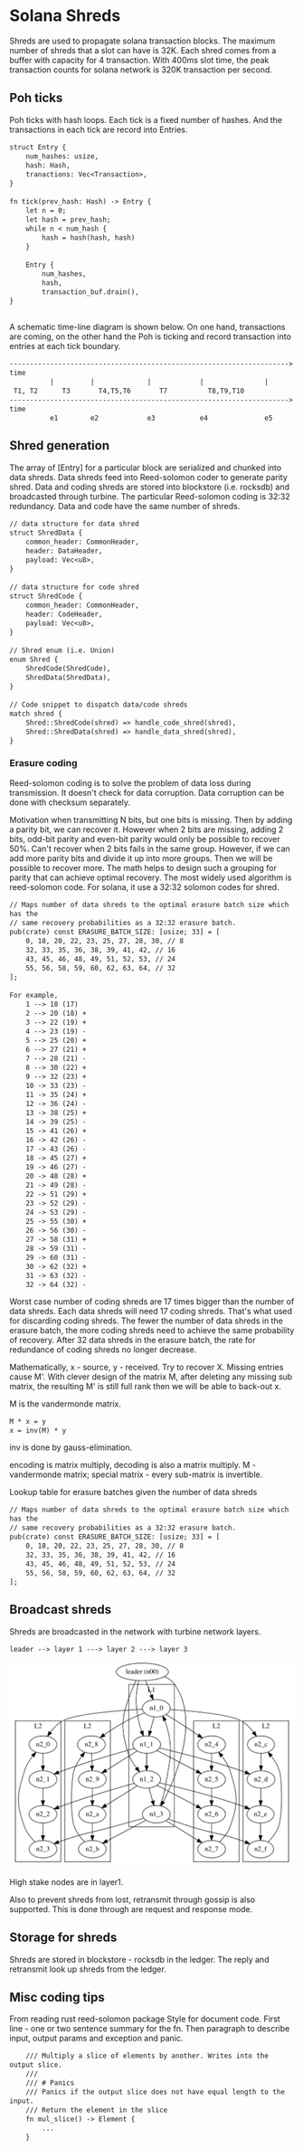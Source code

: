 # Solana Shreds

Shreds are used to propagate solana transaction blocks. The maximum number of
shreds that a slot can have is 32K. Each shred comes from a buffer with
capacity for 4 transaction. With 400ms slot time, the peak transaction counts
for solana network is 320K transaction per second.

## Poh ticks

Poh ticks with hash loops. Each tick is a fixed number of hashes. And the
transactions in each tick are record into Entries.

```
struct Entry {
    num_hashes: usize,
    hash: Hash,
    tranactions: Vec<Transaction>,
}

fn tick(prev_hash: Hash) -> Entry {
    let n = 0;
    let hash = prev_hash;
    while n < num_hash {
        hash = hash(hash, hash)
    }
    
    Entry {
        num_hashes,
        hash,
        transaction_buf.drain(),
}


```

A schematic time-line diagram is shown below. On one hand, transactions are
coming, on the other hand the Poh is ticking and record transaction into entries at each tick
boundary. 

```
---------------------------------------------------------------------> time
          |         |             |            |               |
 T1, T2      T3       T4,T5,T6       T7          T8,T9,T10
---------------------------------------------------------------------> time
          e1        e2            e3           e4              e5
```


## Shred generation

The array of [Entry] for a particular block are serialized and chunked into
data shreds. Data shreds feed into Reed-solomon coder to generate parity shred.
Data and coding shreds are stored into blockstore (i.e. rocksdb) and
broadcasted through turbine. The particular Reed-solomon coding is 32:32
redundancy. Data and code have the same number of shreds.

```
// data structure for data shred
struct ShredData {
    common_header: CommonHeader,
    header: DataHeader,
    payload: Vec<u8>, 
}

// data structure for code shred
struct ShredCode {
    common_header: CommonHeader,
    header: CodeHeader,
    payload: Vec<u8>, 
}

// Shred enum (i.e. Union)
enum Shred {
    ShredCode(ShredCode),
    ShredData(ShredData),
}

// Code snippet to dispatch data/code shreds
match shred {
    Shred::ShredCode(shred) => handle_code_shred(shred), 
    Shred::ShredData(shred) => handle_data_shred(shred), 
}
```

### Erasure coding

Reed-solomon coding is to solve the problem of data loss during transmission.
It doesn't check for data corruption. Data corruption can be done with checksum
separately. 

Motivation when transmitting N bits, but one bits is missing. Then by adding
a parity bit, we can recover it. However when 2 bits are missing, adding
2 bits, odd-bit parity and even-bit parity would only be possible to recover
50%. Can't recover when 2 bits fails in the same group. However, if we can add
more parity bits and divide it up into more groups. Then we will be possible to
recover more. The math helps to design such a grouping for parity that can
achieve optimal recovery. The most widely used algorithm is reed-solomon code.
For solana, it use a 32:32 solomon codes for shred.


```
// Maps number of data shreds to the optimal erasure batch size which has the
// same recovery probabilities as a 32:32 erasure batch.
pub(crate) const ERASURE_BATCH_SIZE: [usize; 33] = [
    0, 18, 20, 22, 23, 25, 27, 28, 30, // 8
    32, 33, 35, 36, 38, 39, 41, 42, // 16
    43, 45, 46, 48, 49, 51, 52, 53, // 24
    55, 56, 58, 59, 60, 62, 63, 64, // 32
];

For example, 
    1 --> 18 (17)
    2 --> 20 (18) +
    3 --> 22 (19) +
    4 --> 23 (19) -
    5 --> 25 (20) +
    6 --> 27 (21) + 
    7 --> 28 (21) -
    8 --> 30 (22) +
    9 --> 32 (23) +
    10 -> 33 (23) -
    11 -> 35 (24) +
    12 -> 36 (24) -
    13 -> 38 (25) +
    14 -> 39 (25) -
    15 -> 41 (26) +
    16 -> 42 (26) -
    17 -> 43 (26) - 
    18 -> 45 (27) +
    19 -> 46 (27) -
    20 -> 48 (28) +
    21 -> 49 (28) -
    22 -> 51 (29) +
    23 -> 52 (29) -
    24 -> 53 (29) -
    25 -> 55 (30) +
    26 -> 56 (30) -
    27 -> 58 (31) +
    28 -> 59 (31) -
    29 -> 60 (31) -
    30 -> 62 (32) +
    31 -> 63 (32) -
    32 -> 64 (32) -
```
    
Worst case number of coding shreds are 17 times bigger than the number of data
shreds. Each data shreds will need 17 coding shreds. That's what used for
discarding coding shreds. The fewer the number of data shreds in the erasure
batch, the more coding shreds need to achieve the same probability of recovery.
After 32 data shreds in the erasure batch, the rate for redundance of coding
shreds no longer decrease. 

Mathematically, x - source, y - received. Try to recover X. Missing entries
cause M'. With clever design of the matrix M, after deleting any missing sub
matrix, the resulting M' is still full rank then we will be able to back-out x.

M is the vandermonde matrix.

```
M * x = y
x = inv(M) * y
```
inv is done by gauss-elimination.


encoding is matrix multiply, decoding is also a matrix multiply. 
M - vandermonde matrix; special matrix - every sub-matrix is invertible. 

Lookup table for erasure batches given the number of data shreds
    
```
// Maps number of data shreds to the optimal erasure batch size which has the
// same recovery probabilities as a 32:32 erasure batch.
pub(crate) const ERASURE_BATCH_SIZE: [usize; 33] = [
    0, 18, 20, 22, 23, 25, 27, 28, 30, // 8
    32, 33, 35, 36, 38, 39, 41, 42, // 16
    43, 45, 46, 48, 49, 51, 52, 53, // 24
    55, 56, 58, 59, 60, 62, 63, 64, // 32
];

```

## Broadcast shreds

Shreds are broadcasted in the network with turbine network layers. 

```
leader --> layer 1 ---> layer 2 ---> layer 3
```

![Alt text](./turbine.svg)

High stake nodes are in layer1.

Also to prevent shreds from lost, retransmit through gossip is also supported.
This is done through are request and response mode. 

## Storage for shreds

Shreds are stored in blockstore - rocksdb in the ledger. The reply and
retransmit look up shreds from the ledger.


## Misc coding tips

From reading rust reed-solomon package
Style for document code. First line - one or two sentence summary for the fn. 
Then paragraph to describe input, output params and exception and panic.
```
    /// Multiply a slice of elements by another. Writes into the output slice.
    ///
    /// # Panics
    /// Panics if the output slice does not have equal length to the input.
    /// Return the element in the slice
    fn mul_slice() -> Element {
        ...
    }
```